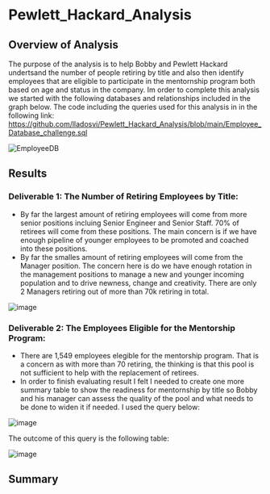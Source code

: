 # Pewlett_Hackard_Analysis
## Overview of Analysis
The purpose of the analysis is to help Bobby and Pewlett Hackard undertsand the number of people retiring by title and also then identify employees that are eligible to participate in the mentornship program both based on age and status in the company. Im order to complete this analysis we started with the following databases and relationships included in the graph below. The code including the queries used for this analysis in in the following link: https://github.com/lladosvi/Pewlett_Hackard_Analysis/blob/main/Employee_Database_challenge.sql

![EmployeeDB](https://user-images.githubusercontent.com/96096924/152712312-3e3a7c86-db60-457c-89b4-60004003487d.png)

## Results
### Deliverable 1: The Number of Retiring Employees by Title:
* By far the largest amount of retiring employees will come from more senior positions incluing Senior Engineer and Senior Staff. 70% of retirees will come from these positions. The main concern is if we have enough pipeline of younger employees to be promoted and coached into these positions. 
* By far the smalles amount of retiring employees will come from the Manager position. The concern here is do we have enough rotation in the management positions to manage a new and younger incoming population and to drive newness, change and creativity. There are only 2 Managers retiring out of more than 70k retiring in total. 

![image](https://user-images.githubusercontent.com/96096924/152712643-bdafbcf8-3372-4b1c-b184-fdadf41ffa24.png)

### Deliverable 2: The Employees Eligible for the Mentorship Program:
* There are 1,549 employees elegible for the mentorship program. That is a concern as with more than 70 retiring, the thinking is that this pool is not sufficient to help with the replacement of retirees.
* In order to finish evaluating result I felt I needed to create one more summary table to show the readiness for mentornship by title so Bobby and his manager can assess the quality of the pool and what needs to be done to widen it if needed. I used the query below:

![image](https://user-images.githubusercontent.com/96096924/152712967-157f3f1a-7cf7-47da-a944-eb5f70abe97b.png)

The outcome of this query is the following table:

![image](https://user-images.githubusercontent.com/96096924/152713070-e533adb3-5089-4948-b47e-2681b7f8ff2b.png)

## Summary
